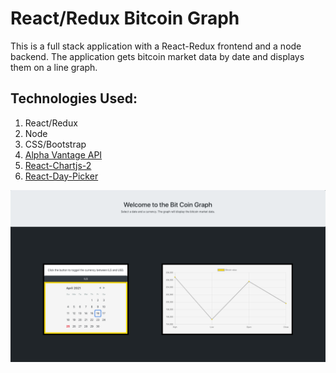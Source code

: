 # React/Redux Bitcoin Graph
This is a full stack  application with a React-Redux frontend and a node backend. The application gets bitcoin market data by date and displays them on a line graph.

## Technologies Used:
1. React/Redux
2. Node
3. CSS/Bootstrap
5. [Alpha Vantage API](https://www.alphavantage.co/)
4. [React-Chartjs-2](https://www.npmjs.com/package/react-chartjs-2)
6. [React-Day-Picker](https://react-day-picker.js.org/)

![Screen shot](https://github.com/ester-agishtein/ReactReduxBitcoinGraph/blob/master/Screen%20Shot%202021-04-25%20at%206.04.59%20PM.png)

